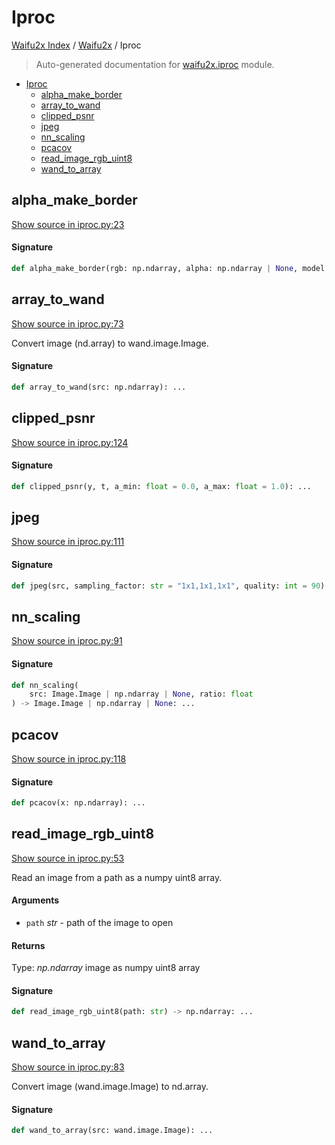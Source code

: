 # Iproc

[Waifu2x Index](../README.md#waifu2x-index) / [Waifu2x](./index.md#waifu2x) / Iproc

> Auto-generated documentation for [waifu2x.iproc](../../../waifu2x/iproc.py) module.

- [Iproc](#iproc)
  - [alpha_make_border](#alpha_make_border)
  - [array_to_wand](#array_to_wand)
  - [clipped_psnr](#clipped_psnr)
  - [jpeg](#jpeg)
  - [nn_scaling](#nn_scaling)
  - [pcacov](#pcacov)
  - [read_image_rgb_uint8](#read_image_rgb_uint8)
  - [wand_to_array](#wand_to_array)

## alpha_make_border

[Show source in iproc.py:23](../../../waifu2x/iproc.py#L23)

#### Signature

```python
def alpha_make_border(rgb: np.ndarray, alpha: np.ndarray | None, model: Chain): ...
```



## array_to_wand

[Show source in iproc.py:73](../../../waifu2x/iproc.py#L73)

Convert image (nd.array) to wand.image.Image.

#### Signature

```python
def array_to_wand(src: np.ndarray): ...
```



## clipped_psnr

[Show source in iproc.py:124](../../../waifu2x/iproc.py#L124)

#### Signature

```python
def clipped_psnr(y, t, a_min: float = 0.0, a_max: float = 1.0): ...
```



## jpeg

[Show source in iproc.py:111](../../../waifu2x/iproc.py#L111)

#### Signature

```python
def jpeg(src, sampling_factor: str = "1x1,1x1,1x1", quality: int = 90): ...
```



## nn_scaling

[Show source in iproc.py:91](../../../waifu2x/iproc.py#L91)

#### Signature

```python
def nn_scaling(
    src: Image.Image | np.ndarray | None, ratio: float
) -> Image.Image | np.ndarray | None: ...
```



## pcacov

[Show source in iproc.py:118](../../../waifu2x/iproc.py#L118)

#### Signature

```python
def pcacov(x: np.ndarray): ...
```



## read_image_rgb_uint8

[Show source in iproc.py:53](../../../waifu2x/iproc.py#L53)

Read an image from a path as a numpy uint8 array.

#### Arguments

- `path` *str* - path of the image to open

#### Returns

Type: *np.ndarray*
image as numpy uint8 array

#### Signature

```python
def read_image_rgb_uint8(path: str) -> np.ndarray: ...
```



## wand_to_array

[Show source in iproc.py:83](../../../waifu2x/iproc.py#L83)

Convert image (wand.image.Image) to nd.array.

#### Signature

```python
def wand_to_array(src: wand.image.Image): ...
```